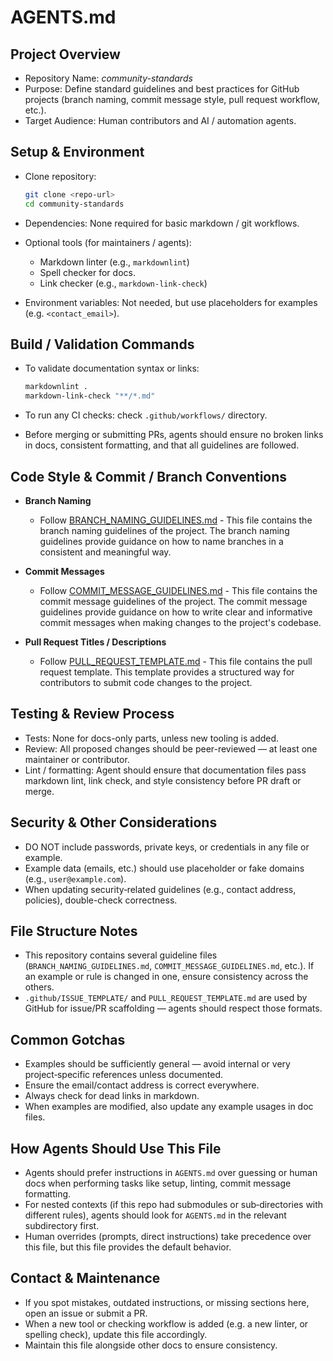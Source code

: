# AGENTS.md

## Project Overview

- Repository Name: *community-standards*  
- Purpose: Define standard guidelines and best practices for GitHub projects (branch naming, commit message style, pull request workflow, etc.).  
- Target Audience: Human contributors and AI / automation agents.

## Setup & Environment

- Clone repository:  

  ```bash
  git clone <repo-url>
  cd community-standards
  ```

- Dependencies: None required for basic markdown / git workflows.
- Optional tools (for maintainers / agents):
  - Markdown linter (e.g., `markdownlint`)
  - Spell checker for docs.
  - Link checker (e.g., `markdown-link-check`)
- Environment variables: Not needed, but use placeholders for examples (e.g. `<contact_email>`).

## Build / Validation Commands

- To validate documentation syntax or links:

  ```bash
  markdownlint .  
  markdown-link-check "**/*.md"
  ```

- To run any CI checks: check `.github/workflows/` directory.
- Before merging or submitting PRs, agents should ensure no broken links in docs, consistent formatting, and that all guidelines are followed.

## Code Style & Commit / Branch Conventions

- **Branch Naming**  
  - Follow [BRANCH_NAMING_GUIDELINES.md](https://github.com/dileepadev/community-standards/blob/main/BRANCH_NAMING_GUIDELINES.md) - This file contains the branch naming guidelines of the project. The branch naming guidelines provide guidance on how to name branches in a consistent and meaningful way.

- **Commit Messages**
  - Follow [COMMIT_MESSAGE_GUIDELINES.md](https://github.com/dileepadev/community-standards/blob/main/COMMIT_MESSAGE_GUIDELINES.md) - This file contains the commit message guidelines of the project. The commit message guidelines provide guidance on how to write clear and informative commit messages when making changes to the project's codebase.

- **Pull Request Titles / Descriptions**
  - Follow [PULL_REQUEST_TEMPLATE.md](https://github.com/dileepadev/community-standards/blob/main/.github/PULL_REQUEST_TEMPLATE.md) - This file contains the pull request template. This template provides a structured way for contributors to submit code changes to the project.

## Testing & Review Process

- Tests: None for docs-only parts, unless new tooling is added.
- Review: All proposed changes should be peer-reviewed — at least one maintainer or contributor.
- Lint / formatting: Agent should ensure that documentation files pass markdown lint, link check, and style consistency before PR draft or merge.

## Security & Other Considerations

- DO NOT include passwords, private keys, or credentials in any file or example.
- Example data (emails, etc.) should use placeholder or fake domains (e.g., `user@example.com`).
- When updating security‑related guidelines (e.g., contact address, policies), double-check correctness.

## File Structure Notes

- This repository contains several guideline files (`BRANCH_NAMING_GUIDELINES.md`, `COMMIT_MESSAGE_GUIDELINES.md`, etc.). If an example or rule is changed in one, ensure consistency across the others.
- `.github/ISSUE_TEMPLATE/` and `PULL_REQUEST_TEMPLATE.md` are used by GitHub for issue/PR scaffolding — agents should respect those formats.

## Common Gotchas

- Examples should be sufficiently general — avoid internal or very project‑specific references unless documented.
- Ensure the email/contact address is correct everywhere.
- Always check for dead links in markdown.
- When examples are modified, also update any example usages in doc files.

## How Agents Should Use This File

- Agents should prefer instructions in `AGENTS.md` over guessing or human docs when performing tasks like setup, linting, commit message formatting.
- For nested contexts (if this repo had submodules or sub‑directories with different rules), agents should look for `AGENTS.md` in the relevant subdirectory first.
- Human overrides (prompts, direct instructions) take precedence over this file, but this file provides the default behavior.

## Contact & Maintenance

- If you spot mistakes, outdated instructions, or missing sections here, open an issue or submit a PR.
- When a new tool or checking workflow is added (e.g. a new linter, or spelling check), update this file accordingly.
- Maintain this file alongside other docs to ensure consistency.
